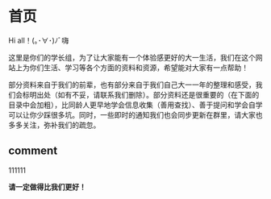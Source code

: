 # 首页

Hi all！(｡･∀･)ﾉﾞ嗨

这里是你们的学长组，为了让大家能有一个体验感更好的大一生活，我们在这个网站上为你们生活、学习等各个方面的资料和资源，希望能对大家有一点帮助！

部分资料来自于我们的前辈，也有部分来自于我们自己大一一年的整理和感受，我们会标明出处（如有不妥，请联系我们删除）。部分资料还是很重要的（在下面的目录中会加粗），比同龄人更早地学会信息收集（善用查找）、善于提问和学会自学可以让你少踩很多坑。同时，一些即时的通知我们也会同步更新在群里，请大家也多多关注，弥补我们的疏忽。

## comment

111111

**请一定做得比我们更好！** 

